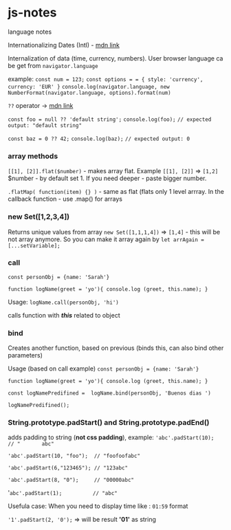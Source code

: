 # js-notes
language notes

Internationalizing Dates (Intl) - [mdn link](Intl.DateTimeFormat)

Internalization of data (time, currency, numbers). User browser language ca be get from `navigator.language`

example: `const num = 123;`
`const options = = { style: 'currency', currency: 'EUR' }`
`console.log(navigator.language, new NumberFormat(navigator.language, options).format(num)`

`??` operator -> [mdn link](https://developer.mozilla.org/ru/docs/Web/JavaScript/Reference/Operators/Nullish_coalescing_operator)

`const foo = null ?? 'default string';`
`console.log(foo);`
`// expected output: "default string"`

`const baz = 0 ?? 42;`
`console.log(baz);`
`// expected output: 0`



### array methods

`[[1], [2]].flat($number)` - makes array flat. Example `[[1], [2]]`  =>  `[1,2]`
$number - by default set 1. If you need deeper - paste bigger number.

`.flatMap( function(item) {} )` - same as flat (flats only 1 level arrray. In the callback function - use .map() for arrays


### new Set([1,2,3,4])

Returns unique values from array `new Set([1,1,1,4])` => `[1,4]` - this will be not array anymore. So you can make it array again by  `let arrAgain = [...setVariable];`

### call
`const personObj = {name: 'Sarah'}`

`function logName(greet = 'yo'){ console.log (greet, this.name); }`

Usage: `logName.call(personObj, 'hi')`

calls function with  ___this___ related to object

### bind
Creates another function, based on previous (binds this, can also bind other parameters)

Usage (based on call example) 
`const personObj = {name: 'Sarah'}`

`function logName(greet = 'yo'){ console.log (greet, this.name); }`

`const logNamePredifined =  logName.bind(personObj, 'Buenos dias ')`

`logNamePredifined();`

### String.prototype.padStart() and String.prototype.padEnd()

adds padding to string (__not css padding__), example:
`'abc'.padStart(10);         // "       abc"`

`'abc'.padStart(10, "foo");  // "foofoofabc"`

`'abc'.padStart(6,"123465"); // "123abc"`

`'abc'.padStart(8, "0");     // "00000abc"`

'`abc'.padStart(1);          // "abc"`

Usefula case: When you need to display time like : `01:59` format

`'1'.padStart(2, '0');` => will be result __'01'__ as string
